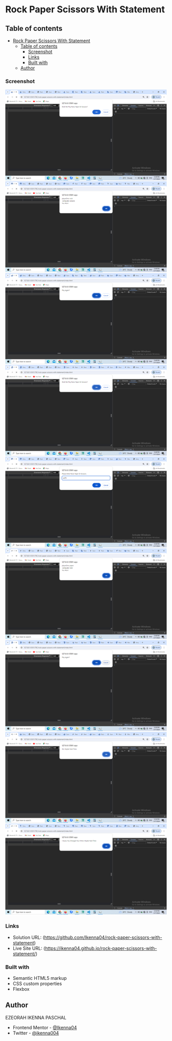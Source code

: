 # Rock Paper Scissors With Statement

## Table of contents

- [Rock Paper Scissors With Statement](#rock-paper-scissors-with-statement)
  - [Table of contents](#table-of-contents)
    - [Screenshot](#screenshot)
    - [Links](#links)
    - [Built with](#built-with)
  - [Author](#author)

### Screenshot

![](<screen-shots/Screenshot%20(75).png>)
![](<screen-shots/Screenshot%20(76).png>)
![](<screen-shots/Screenshot%20(77).png>)
![](<screen-shots/Screenshot%20(78).png>)
![](<screen-shots/Screenshot%20(79).png>)
![](<screen-shots/Screenshot%20(80).png>)
![](<screen-shots/Screenshot%20(81).png>)
![](<screen-shots/Screenshot%20(82).png>)
![](<screen-shots/Screenshot%20(83).png>)

### Links

- Solution URL: (https://github.com/Ikenna04/rock-paper-scissors-with-statement)
- Live Site URL:
  (https://ikenna04.github.io/rock-paper-scissors-with-statement/)

### Built with

- Semantic HTML5 markup
- CSS custom properties
- Flexbox

## Author

EZEORAH IKENNA PASCHAL

<!-- - Website - [Add your name here](https://www.your-site.com) -->

- Frontend Mentor - [@Ikenna04](https://www.frontendmentor.io/profile/Ikenna04)
- Twitter - [@ikenna004](https://www.twitter.com/ikenna004)
